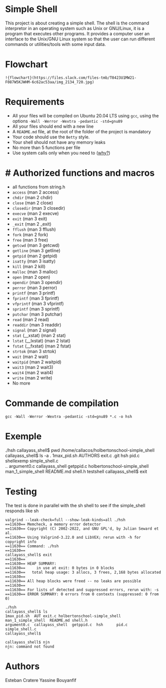 # Simple Shell
This project is about creating a simple shell. The shell is the command interpretor in an operating system such as Unix or GNU/Linux, it is a program that executes other programs. It provides a computer user an interface to the Unix/GNU Linux system so that the user can run different commands or utilities/tools with some input data.


# Flowchart

```
!{flowchart}(https://files.slack.com/files-tmb/T0423U1MW21-F087W5KJWHM-6c62ac53aa/img_2134_720.jpg)
```

# Requirements

-   All your files will be compiled on Ubuntu 20.04 LTS using `gcc`, using the options `-Wall -Werror -Wextra -pedantic -std=gnu89`
-   All your files should end with a new line
-   A `README.md` file, at the root of the folder of the project is mandatory
-   Your code should use the `Betty` style.
-   Your shell should not have any memory leaks
-   No more than 5 functions per file
-   Use system calls only when you need to ([why?](https://intranet.hbtn.io/rltoken/rp53OodD6JzhS5Cv4DHkxQ "why?"))

# # Authorized functions and macros
- all functions from string.h
-   `access` (man 2 access)
-   `chdir` (man 2 chdir)
-   `close` (man 2 close)
-   `closedir` (man 3 closedir)
-   `execve` (man 2 execve)
-   `exit` (man 3 exit)
-   `_exit` (man 2 _exit)
-   `fflush` (man 3 fflush)
-   `fork` (man 2 fork)
-   `free` (man 3 free)
-   `getcwd` (man 3 getcwd)
-   `getline` (man 3 getline)
-   `getpid` (man 2 getpid)
-   `isatty` (man 3 isatty)
-   `kill` (man 2 kill)
-   `malloc` (man 3 malloc)
-   `open` (man 2 open)
-   `opendir` (man 3 opendir)
-   `perror` (man 3 perror)
-   `printf` (man 3 printf)
-   `fprintf` (man 3 fprintf)
-   `vfprintf` (man 3 vfprintf)
-   `sprintf` (man 3 sprintf)
-   `putchar` (man 3 putchar)
-   `read` (man 2 read)
-   `readdir` (man 3 readdir)
-   `signal` (man 2 signal)
-   `stat` (__xstat) (man 2 stat)
-   `lstat` (__lxstat) (man 2 lstat)
-   `fstat` (__fxstat) (man 2 fstat)
-   `strtok` (man 3 strtok)
-   `wait` (man 2 wait)
-   `waitpid` (man 2 waitpid)
-   `wait3` (man 2 wait3)
-   `wait4` (man 2 wait4)
-   `write` (man 2 write)
- No more

# Commande de compilation 
```
gcc -Wall -Werror -Wextra -pedantic -std=gnu89 *.c -o hsh
```


# Exemple 
./hsh
callayass_shell$ pwd 
/home/callacos/holbertonschool-simple_shell
callayass_shell$ ls -a
.   1max_pid.sh  AUTHORS       exit.c     .git                          hsh                 pid.c      shellexemp  simple_shell.c  
..  argument0.c  callayass_shell  getppid.c  holbertonschool-simple_shell  man_1_simple_shell  README.md  shell.h     testshell
callayass_shell$ exit 
# Testing
The test is done in parallel with the sh shell to see if the simple_shell responds like sh
```
valgrind --leak-check=full --show-leak-kinds=all ./hsh
==11630== Memcheck, a memory error detector
==11630== Copyright (C) 2002-2022, and GNU GPL'd, by Julian Seward et al.
==11630== Using Valgrind-3.22.0 and LibVEX; rerun with -h for copyright info
==11630== Command: ./hsh
==11630== 
callayass_shell$ exit
==11630== 
==11630== HEAP SUMMARY:
==11630==     in use at exit: 0 bytes in 0 blocks
==11630==   total heap usage: 3 allocs, 3 frees, 2,168 bytes allocated
==11630== 
==11630== All heap blocks were freed -- no leaks are possible
==11630== 
==11630== For lists of detected and suppressed errors, rerun with: -s
==11630== ERROR SUMMARY: 0 errors from 0 contexts (suppressed: 0 from 0)
```
```
./hsh
callayass_shell$ ls
1max_pid.sh  AUT exit.c holbertonschool-simple_shell  man_1_simple_shell  README.md shell.h
argument0.c  callayass_shell  getppid.c  hsh      pid.c    simple_shell.c
callayass_shell$ 
```
```
callayass_shell$ njn
njn: command not found
```
# Authors

Esteban Cratere
Yassine Bouyanfif